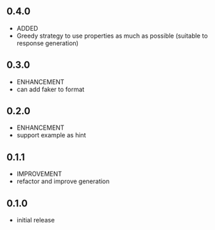 ## 0.4.0

* ADDED
 * Greedy strategy to use properties as much as possible (suitable to response generation)

## 0.3.0

* ENHANCEMENT
 * can add faker to format

## 0.2.0

* ENHANCEMENT
 * support example as hint

## 0.1.1

* IMPROVEMENT
 * refactor and improve generation

## 0.1.0

* initial release
